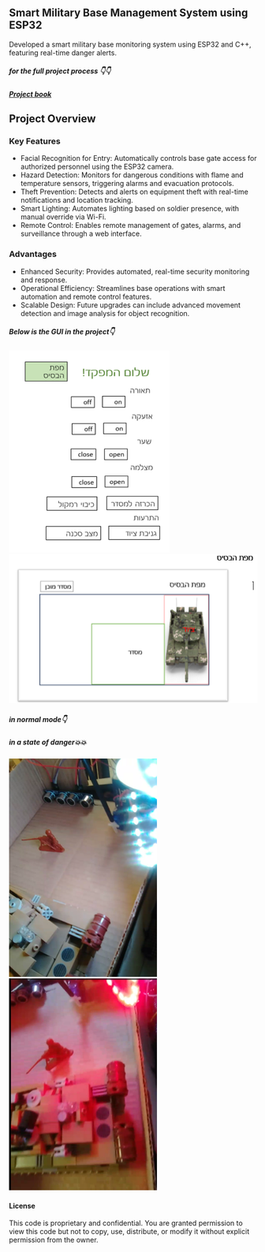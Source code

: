 ## Smart Military Base Management System using ESP32

Developed a smart military base monitoring system using ESP32 and C++, featuring real-time danger alerts.



##### for the full project process 👇👇



##### [Project book](https://drive.google.com/file/d/1s1mIrd-jn3SXPhV82BAf0Z0rtWOJd54j/view?usp=sharing)

## Project Overview
### Key Features


* Facial Recognition for Entry: Automatically controls base gate access for authorized personnel using the ESP32 camera.
* Hazard Detection: Monitors for dangerous conditions with flame and temperature sensors, triggering alarms and evacuation protocols.
* Theft Prevention: Detects and alerts on equipment   theft with real-time notifications and location tracking.
* Smart Lighting: Automates lighting based on soldier presence, with manual override via Wi-Fi.
* Remote Control: Enables remote management of gates, alarms, and surveillance through a web interface.

### Advantages
* Enhanced Security: Provides automated, real-time security monitoring and response.
* Operational Efficiency: Streamlines base operations with smart automation and remote control features.
* Scalable Design: Future upgrades can include advanced movement detection and image analysis for object recognition.
##### Below is the GUI in the project👇

![AA](AA.png)
![BB](BB.png)

##### in normal mode👇
##### in a state of danger💥💥

<img src="DD.png" alt="Image " width="300"/> <img src="CC.png" alt="Image! " width="300"/>


#### License
This code is proprietary and confidential. You are granted permission to view this code but not to copy, use, distribute, or modify it without explicit permission from the owner.

